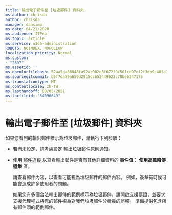 ```yaml
---
title: 輸出電子郵件至 [垃圾郵件] 資料夾
ms.author: chrisda
author: chrisda
manager: dansimp
ms.date: 04/21/2020
ms.audience: ITPro
ms.topic: article
ms.service: o365-administration
ROBOTS: NOINDEX, NOFOLLOW
localization_priority: Normal
ms.custom:
- "2697"
ms.assetid: ''
ms.openlocfilehash: 52aa5aa86848fa92ac082e8f672f9f501cd97cf2f3db9c40fa745aa8ebccfbb1
ms.sourcegitcommit: b5f7da89a650d2915dc652449623c78be6247175
ms.translationtype: MT
ms.contentlocale: zh-TW
ms.lasthandoff: 08/05/2021
ms.locfileid: "54096649"
---
```

# <a name="outbound-email-to-junk-email-folder"></a>輸出電子郵件至 [垃圾郵件] 資料夾

如果您看到的輸出郵件標示為垃圾郵件，請執行下列步驟：

- 若尚未設定，請考慮設定 [輸出垃圾郵件原則通知](https://docs.microsoft.com/microsoft-365/security/office-365-security/configure-the-outbound-spam-policy)。

- 使用 [郵件追蹤](https://docs.microsoft.com/microsoft-365/security/office-365-security/message-trace-scc) 以查看輸出郵件是否有其他詳細資料的 **事件值：** **使用高風險傳遞集** 區。

  請查看郵件內容，以查看可能視為垃圾郵件的郵件內容。 例如，簽章有時候可能會造成許多使用者的問題。

  如果您有多個合法輸出郵件的範例標示為垃圾郵件，請開啟支援票證，並要求支援代理程式將您的郵件視為對我們垃圾郵件分析員的誤報。 準備提供包含所有郵件頭的範例郵件。

